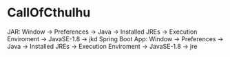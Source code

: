# CallOfCthulhu

JAR: Window -> Preferences -> Java -> Installed JREs -> Execution Enviroment -> JavaSE-1.8 -> jkd
Spring Boot App: Window -> Preferences -> Java -> Installed JREs -> Execution Enviroment -> JavaSE-1.8 -> jre